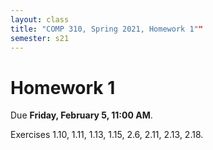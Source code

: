 ```yaml
---
layout: class
title: "COMP 310, Spring 2021, Homework 1""
semester: s21
---
```


# Homework 1

Due **Friday, February 5, 11:00 AM**.

Exercises 1.10, 1.11, 1.13, 1.15, 2.6, 2.11, 2.13, 2.18.
